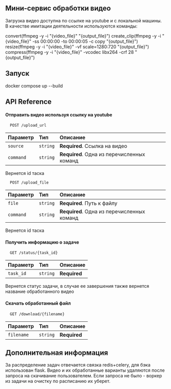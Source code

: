 
## Мини-сервис обработки видео

Загрузка видео доступна по ссылке на youtube и с локальной машины. В качестве имитации деятельности используются команды: 

convert(ffmpeg -y -i "{video_file}" "{output_file}")
create_clip(ffmpeg -y -i "{video_file}" -ss 00:00:00 -to 00:00:05 -c copy "{output_file}")
resize(ffmpeg -y -i "{video_file}" -vf scale=1280:720 "{output_file}")
compress(ffmpeg -y -i "{video_file}" -vcodec libx264 -crf 28 "{output_file}")

## Запуск

docker compose up --build

## API Reference

#### Отправить видео используя ссылку на youtube

```http
  POST /upload_url
```

| Параметр | Тип     | Описание                |
| :-------- | :------- | :------------------------- |
| `source` | `string` | **Required**. Ссылка на видео |
| `command` | `string` | **Required**. Одна из перечисленных команд |

Вернется id таска


```http
  POST /upload_file
```

| Параметр | Тип     | Описание                |
| :-------- | :------- | :------------------------- |
| `file` | `string` | **Required**. Путь к файлу |
| `command` | `string` | **Required**. Одна из перечисленных команд |

Вернется id таска

#### Получить информацию о задаче

```http
  GET /status/{task_id}
```

| Параметр | Тип     | Описание                |
| :-------- | :------- | :-------------------------------- |
| `task_id`      | `string` | **Required** |

Вернется статус задачи, в случае ее завершения также вернется название обработанного видео

#### Скачать обработанный файл

```http
  GET /download/{filename}
```

| Параметр | Тип     | Описание                |
| :-------- | :------- | :-------------------------------- |
| `filename`      | `string` | **Required** |




## Дополнительная информация

За распределение задач отвечается связка redis+celery, для бэка использован flask. Видео и их обработанные варианты удаляются после запроса на скачивание пользователем. Если запроса не было - воркер из задачи на очистку по расписанию их уберет.


